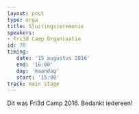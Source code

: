 ```yaml
---
layout: post
type: orga
title: Sluitingsceremonie
speakers:
- Fri3d Camp Organisatie
id: 70
timing: 
   date: '15 augustus 2016'
   end: '16:00'
   day: 'maandag'
   start: '15:00'
track: main stage
---
```

Dit was Fri3d Camp 2016. Bedankt iedereen!